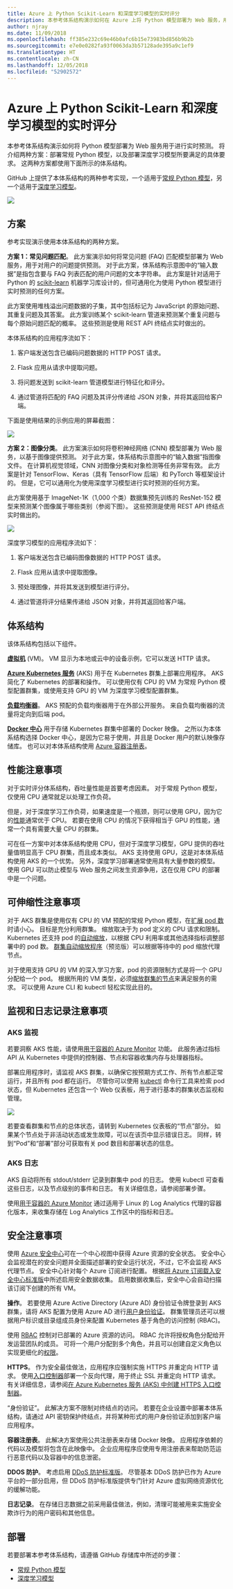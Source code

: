 ```yaml
---
title: Azure 上 Python Scikit-Learn 和深度学习模型的实时评分
description: 本参考体系结构演示如何在 Azure 上将 Python 模型部署为 Web 服务，用于进行实时预测。
author: njray
ms.date: 11/09/2018
ms.openlocfilehash: ff385e232c69e46b0afc6b15e73983bd856b9b2b
ms.sourcegitcommit: e7e0e0282fa93f0063da3b57128ade395a9c1ef9
ms.translationtype: HT
ms.contentlocale: zh-CN
ms.lasthandoff: 12/05/2018
ms.locfileid: "52902572"
---
```

# <a name="real-time-scoring-of-python-scikit-learn-and-deep-learning-models-on-azure"></a>Azure 上 Python Scikit-Learn 和深度学习模型的实时评分

本参考体系结构演示如何将 Python 模型部署为 Web 服务用于进行实时预测。 将介绍两种方案：部署常规 Python 模型，以及部署深度学习模型所要满足的具体要求。 这两种方案都使用下面所示的体系结构。

GitHub 上提供了本体系结构的两种参考实现，一个适用于[常规 Python 模型][github-python]，另一个适用于[深度学习模型][github-dl]。

![](./_images/python-model-architecture.png)

## <a name="scenarios"></a>方案

参考实现演示使用本体系结构的两种方案。

**方案 1：常见问题匹配**。 此方案演示如何将常见问题 (FAQ) 匹配模型部署为 Web 服务，用于对用户的问题提供预测。 对于此方案，体系结构示意图中的“输入数据”是指包含要与 FAQ 列表匹配的用户问题的文本字符串。 此方案是针对适用于 Python 的 [scikit-learn][scikit] 机器学习库设计的，但可通用化为使用 Python 模型进行实时预测的任何方案。

此方案使用堆栈溢出问题数据的子集，其中包括标记为 JavaScript 的原始问题、其重复问题及其答案。 此方案训练某个 scikit-learn 管道来预测某个重复问题与每个原始问题匹配的概率。 这些预测是使用 REST API 终结点实时做出的。

本体系结构的应用程序流如下：

1.  客户端发送包含已编码问题数据的 HTTP POST 请求。

2.  Flask 应用从请求中提取问题。

3.  将问题发送到 scikit-learn 管道模型进行特征化和评分。

4.  通过管道将匹配的 FAQ 问题及其评分传递给 JSON 对象，并将其返回给客户端。

下面是使用结果的示例应用的屏幕截图：

![](./_images/python-faq-matches.png)

**方案 2：图像分类**。 此方案演示如何将卷积神经网络 (CNN) 模型部署为 Web 服务，以基于图像提供预测。 对于此方案，体系结构示意图中的“输入数据”指图像文件。 在计算机视觉领域，CNN 对图像分类和对象检测等任务非常有效。 此方案是针对 TensorFlow、Keras（具有 TensorFlow 后端）和 PyTorch 等框架设计的。 但是，它可以通用化为使用深度学习模型进行实时预测的任何方案。

此方案使用基于 ImageNet-1K（1,000 个类）数据集预先训练的 ResNet-152 模型来预测某个图像属于哪些类别（参阅下图）。 这些预测是使用 REST API 终结点实时做出的。

![](./_images/python-example-predictions.png)

深度学习模型的应用程序流如下：

1.  客户端发送包含已编码图像数据的 HTTP POST 请求。

2.  Flask 应用从请求中提取图像。

3.  预处理图像，并将其发送到模型进行评分。

4.  通过管道将评分结果传递给 JSON 对象，并将其返回给客户端。

## <a name="architecture"></a>体系结构

该体系结构包括以下组件。

**[虚拟机][vm]** (VM)。 VM 显示为本地或云中的设备示例，它可以发送 HTTP 请求。

**[Azure Kubernetes 服务][aks]** (AKS) 用于在 Kubernetes 群集上部署应用程序。 AKS 简化了 Kubernetes 的部署和操作。 可以使用仅有 CPU 的 VM 为常规 Python 模型配置群集，或使用支持 GPU 的 VM 为深度学习模型配置群集。

**[负载均衡器][lb]**。 AKS 预配的负载均衡器用于在外部公开服务。 来自负载均衡器的流量将定向到后端 pod。

**[Docker 中心][docker]** 用于存储 Kubernetes 群集中部署的 Docker 映像。 之所以为本体系结构选择 Docker 中心，是因为它易于使用，并且是 Docker 用户的默认映像存储库。 也可以对本体系结构使用 [Azure 容器注册表][acr]。

## <a name="performance-considerations"></a>性能注意事项

对于实时评分体系结构，吞吐量性能是首要考虑因素。 对于常规 Python 模型，仅使用 CPU 通常就足以处理工作负荷。 

但是，对于深度学习工作负荷，如果速度是一个瓶颈，则可以使用 GPU，因为它的[性能][gpus-vs-cpus]通常优于 CPU。 若要在使用 CPU 的情况下获得相当于 GPU 的性能，通常一个具有需要大量 CPU 的群集。

可在任一方案中对本体系结构使用 CPU，但对于深度学习模型，GPU 提供的吞吐量值明显高于 CPU 群集，而且成本类似。 AKS 支持使用 GPU，这是对本体系结构使用 AKS 的一个优势。 另外，深度学习部署通常使用具有大量参数的模型。 使用 GPU 可以防止模型与 Web 服务之间发生资源争用，这在仅用 CPU 的部署中是一个问题。

## <a name="scalability-considerations"></a>可伸缩性注意事项

对于 AKS 群集是使用仅有 CPU 的 VM 预配的常规 Python 模型，在[扩展 pod 数][manually-scale-pods]时请小心。 目标是充分利用群集。 缩放取决于为 pod 定义的 CPU 请求和限制。 Kubernetes 还支持 pod 的[自动缩放][autoscale-pods]，以根据 CPU 利用率或其他选择指标调整部署中的 pod 数。 [群集自动缩放程序][autoscaler]（预览版）可以根据等待中的 pod 缩放代理节点。

对于使用支持 GPU 的 VM 的深入学习方案，pod 的资源限制方式是将一个 GPU 分配给一个 pod。 根据所用的 VM 类型，必须[缩放群集的节点][scale-cluster]来满足服务的需求。 可以使用 Azure CLI 和 kubectl 轻松实现此目的。

## <a name="monitoring-and-logging-considerations"></a>监视和日志记录注意事项

### <a name="aks-monitoring"></a>AKS 监视

若要洞察 AKS 性能，请使用[用于容器的 Azure Monitor][monitor-containers] 功能。 此服务通过指标 API 从 Kubernetes 中提供的控制器、节点和容器收集内存与处理器指标。

部署应用程序时，请监视 AKS 群集，以确保它按预期方式工作、所有节点都正常运行，并且所有 pod 都在运行。 尽管你可以使用 [kubectl][kubectl] 命令行工具来检索 pod 状态，但 Kubernetes 还包含一个 Web 仪表板，用于进行基本的群集状态监视和管理。

![](./_images/python-kubernetes-dashboard.png)

若要查看群集和节点的总体状态，请转到 Kubernetes 仪表板的“节点”部分。 如果某个节点处于非活动状态或发生故障，可以在该页中显示错误日志。 同样，转到“Pod”和“部署”部分可获取有关 pod 数目和部署状态的信息。

### <a name="aks-logs"></a>AKS 日志 

AKS 自动将所有 stdout/stderr 记录到群集中 pod 的日志。 使用 kubectl 可查看这些日志，以及节点级别的事件和日志。 有关详细信息，请参阅部署步骤。

使用[用于容器的 Azure Monitor][monitor-containers] 通过适用于 Linux 的 Log Analytics 代理的容器化版本，来收集存储在 Log Analytics 工作区中的指标和日志。

## <a name="security-considerations"></a>安全注意事项

使用 [Azure 安全中心][security-center]可在一个中心视图中获得 Azure 资源的安全状态。 安全中心会监视潜在的安全问题并全面描述部署的安全运行状况，不过，它不会监视 AKS 代理节点。 安全中心针对每个 Azure 订阅进行配置。 根据[将 Azure 订阅载入安全中心标准版][get-started]中所述启用安全数据收集。 启用数据收集后，安全中心会自动扫描该订阅下创建的所有 VM。

**操作**。 若要使用 Azure Active Directory (Azure AD) 身份验证令牌登录到 AKS 群集，请将 AKS 配置为使用 Azure AD 进行[用户身份验证][aad-auth]。 群集管理员还可以根据用户标识或目录组成员身份来配置 Kubernetes 基于角色的访问控制 (RBAC)。

使用 [RBAC][rbac] 控制对已部署的 Azure 资源的访问。 RBAC 允许将授权角色分配给开发运营团队的成员。 可将一个用户分配到多个角色，并且可以创建自定义角色以实现更细化的[权限]。

**HTTPS**。 作为安全最佳做法，应用程序应强制实施 HTTPS 并重定向 HTTP 请求。 使用[入口控制器][ingress-controller]部署一个反向代理，用于终止 SSL 并重定向 HTTP 请求。 有关详细信息，请参阅[在 Azure Kubernetes 服务 (AKS) 中创建 HTTPS 入口控制器][https-ingress]。

“身份验证”。 此解决方案不限制对终结点的访问。 若要在企业设置中部署本体系结构，请通过 API 密钥保护终结点，并将某种形式的用户身份验证添加到客户端应用程序。

**容器注册表**。 此解决方案使用公共注册表来存储 Docker 映像。 应用程序依赖的代码以及模型将包含在此映像中。 企业应用程序应使用专用注册表来帮助防范运行恶意代码以及容器中的信息泄密。

**DDOS 防护**。 考虑启用 [DDoS 防护标准版][ddos]。 尽管基本 DDoS 防护已作为 Azure 平台的一部分启用，但 DDoS 防护标准版提供专门针对 Azure 虚拟网络资源优化的缓解功能。

**日志记录**。 在存储日志数据之前采用最佳做法，例如，清理可能被用来实施安全欺诈行为的用户密码和其他信息。

## <a name="deployment"></a>部署

若要部署本参考体系结构，请遵循 GitHub 存储库中所述的步骤： 

  - [常规 Python 模型][github-python]
  - [深度学习模型][github-dl]

[aad-auth]: /azure/aks/aad-integration
[acr]: /azure/container-registry/
[something]: https://kubernetes.io/docs/reference/access-authn-authz/authentication/
[aks]: /azure/aks/intro-kubernetes
[autoscaler]: /azure/aks/autoscaler
[autoscale-pods]: /azure/aks/tutorial-kubernetes-scale#autoscale-pods
[azcopy]: /azure/storage/common/storage-use-azcopy-linux
[ddos]: /azure/virtual-network/ddos-protection-overview
[docker]: https://hub.docker.com/
[get-started]: /azure/security-center/security-center-get-started
[github-python]: https://github.com/Azure/MLAKSDeployment
[github-dl]: https://github.com/Microsoft/AKSDeploymentTutorial
[gpus-vs-cpus]: https://azure.microsoft.com/en-us/blog/gpus-vs-cpus-for-deployment-of-deep-learning-models/
[https-ingress]: /azure/aks/ingress-tls
[ingress-controller]: https://kubernetes.io/docs/concepts/services-networking/ingress/
[kubectl]: https://kubernetes.io/docs/tasks/tools/install-kubectl/
[lb]: /azure/load-balancer/load-balancer-overview
[manually-scale-pods]: /azure/aks/tutorial-kubernetes-scale#manually-scale-pods
[monitor-containers]: /azure/monitoring/monitoring-container-insights-overview
[权限]: /azure/aks/concepts-identity
[rbac]: /azure/active-directory/role-based-access-control-what-is
[scale-cluster]: /azure/aks/scale-cluster
[scikit]: https://pypi.org/project/scikit-learn/
[security-center]: /azure/security-center/security-center-intro
[vm]: /azure/virtual-machines/

